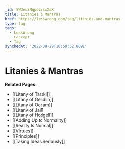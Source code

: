 ```yaml
---
_id: SW3euSNqpozcsxXaX
title: Litanies & Mantras
href: https://lesswrong.com/tag/litanies-and-mantras
type: tag
tags:
  - LessWrong
  - Concept
  - Tag
synchedAt: '2022-08-29T10:59:52.809Z'
---
```

# Litanies & Mantras

**Related Pages:** 

*   [[Litany of Tarski]] 
*   [[Litany of Gendlin]]
*   [[Litany of Occam]]
*   [[Litany of Jai]]
*   [[Litany of Hodgell]]
*   [[Adding Up to Normality]]
*   [[Reality Is Normal]]
*   [[Virtues]]
*   [[Principles]]
*   [[Taking Ideas Seriously]]